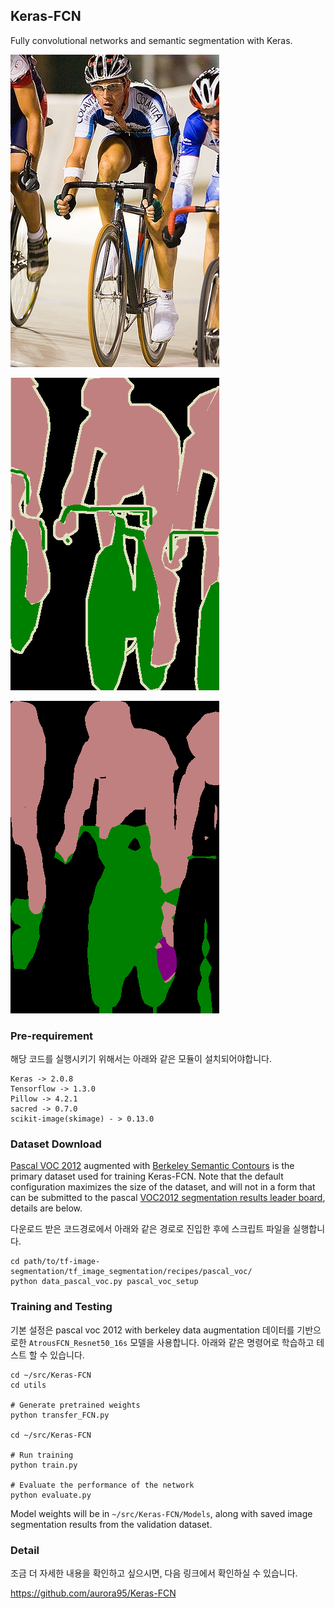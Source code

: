 

Keras-FCN
---------

Fully convolutional networks and semantic segmentation with Keras.

![Biker Image](doc/2007_000129.jpg)

![Biker Ground Truth](doc/2007_000129.png)

![Biker as classified by AtrousFCN_Resnet50_16s](doc/AtrousFCN_Resnet50_16s_2007_000129.png)


### Pre-requirement

해당 코드를 실행시키기 위해서는 아래와 같은 모듈이 설치되어야합니다.

```
Keras -> 2.0.8
Tensorflow -> 1.3.0
Pillow -> 4.2.1
sacred -> 0.7.0
scikit-image(skimage) - > 0.13.0
```

### Dataset Download

[Pascal VOC 2012](http://host.robots.ox.ac.uk/pascal/VOC/voc2012/) augmented with [Berkeley Semantic Contours](https://www2.eecs.berkeley.edu/Research/Projects/CS/vision/grouping/) is the primary dataset used for training Keras-FCN. Note that the default configuration maximizes the size of the dataset, and will not in a form that can be submitted to the pascal [VOC2012 segmentation results leader board](http://host.robots.ox.ac.uk:8080/leaderboard/displaylb.php?challengeid=11&compid=6), details are below.

다운로드 받은 코드경로에서 아래와 같은 경로로 진입한 후에 스크립트 파일을 실행합니다.

```
cd path/to/tf-image-segmentation/tf_image_segmentation/recipes/pascal_voc/
python data_pascal_voc.py pascal_voc_setup
```


### Training and Testing

기본 설정은 pascal voc 2012 with berkeley data augmentation 데이터를 기반으로한 `AtrousFCN_Resnet50_16s` 모델을 사용합니다.
아래와 같은 명령어로 학습하고 테스트 할 수 있습니다.

```
cd ~/src/Keras-FCN
cd utils

# Generate pretrained weights
python transfer_FCN.py

cd ~/src/Keras-FCN

# Run training
python train.py

# Evaluate the performance of the network
python evaluate.py

```

Model weights will be in `~/src/Keras-FCN/Models`, along with saved image segmentation results from the validation dataset.

### Detail

조금 더 자세한 내용을 확인하고 싶으시면, 다음 링크에서 확인하실 수 있습니다.

https://github.com/aurora95/Keras-FCN